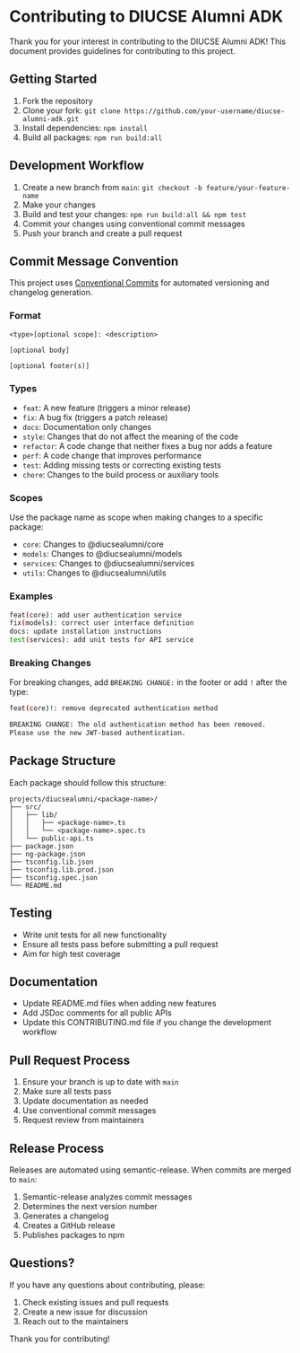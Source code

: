 # Contributing to DIUCSE Alumni ADK

Thank you for your interest in contributing to the DIUCSE Alumni ADK! This document provides guidelines for contributing to this project.

## Getting Started

1. Fork the repository
2. Clone your fork: `git clone https://github.com/your-username/diucse-alumni-adk.git`
3. Install dependencies: `npm install`
4. Build all packages: `npm run build:all`

## Development Workflow

1. Create a new branch from `main`: `git checkout -b feature/your-feature-name`
2. Make your changes
3. Build and test your changes: `npm run build:all && npm test`
4. Commit your changes using conventional commit messages
5. Push your branch and create a pull request

## Commit Message Convention

This project uses [Conventional Commits](https://conventionalcommits.org/) for automated versioning and changelog generation.

### Format

```
<type>[optional scope]: <description>

[optional body]

[optional footer(s)]
```

### Types

- `feat`: A new feature (triggers a minor release)
- `fix`: A bug fix (triggers a patch release)
- `docs`: Documentation only changes
- `style`: Changes that do not affect the meaning of the code
- `refactor`: A code change that neither fixes a bug nor adds a feature
- `perf`: A code change that improves performance
- `test`: Adding missing tests or correcting existing tests
- `chore`: Changes to the build process or auxiliary tools

### Scopes

Use the package name as scope when making changes to a specific package:

- `core`: Changes to @diucsealumni/core
- `models`: Changes to @diucsealumni/models
- `services`: Changes to @diucsealumni/services
- `utils`: Changes to @diucsealumni/utils

### Examples

```bash
feat(core): add user authentication service
fix(models): correct user interface definition
docs: update installation instructions
test(services): add unit tests for API service
```

### Breaking Changes

For breaking changes, add `BREAKING CHANGE:` in the footer or add `!` after the type:

```bash
feat(core)!: remove deprecated authentication method

BREAKING CHANGE: The old authentication method has been removed.
Please use the new JWT-based authentication.
```

## Package Structure

Each package should follow this structure:

```
projects/diucsealumni/<package-name>/
├── src/
│   ├── lib/
│   │   ├── <package-name>.ts
│   │   └── <package-name>.spec.ts
│   └── public-api.ts
├── package.json
├── ng-package.json
├── tsconfig.lib.json
├── tsconfig.lib.prod.json
├── tsconfig.spec.json
└── README.md
```

## Testing

- Write unit tests for all new functionality
- Ensure all tests pass before submitting a pull request
- Aim for high test coverage

## Documentation

- Update README.md files when adding new features
- Add JSDoc comments for all public APIs
- Update this CONTRIBUTING.md file if you change the development workflow

## Pull Request Process

1. Ensure your branch is up to date with `main`
2. Make sure all tests pass
3. Update documentation as needed
4. Use conventional commit messages
5. Request review from maintainers

## Release Process

Releases are automated using semantic-release. When commits are merged to `main`:

1. Semantic-release analyzes commit messages
2. Determines the next version number
3. Generates a changelog
4. Creates a GitHub release
5. Publishes packages to npm

## Questions?

If you have any questions about contributing, please:

1. Check existing issues and pull requests
2. Create a new issue for discussion
3. Reach out to the maintainers

Thank you for contributing!
